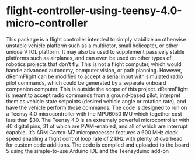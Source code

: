 # flight-controller-using-teensy-4.0-micro-controller
This package is a flight controller intended to simply stabilize an otherwise unstable vehicle platform
such as a multirotor, small helicopter, or other unique VTOL platform. It may also be used to
supplement passively stable platforms such as airplanes, and can even be used on other types
of robotics projects that don’t fly. This is not a flight computer, which would handle advanced
autonomy, computer vision, or path planning. However, dRehmFlight can be modified to accept a
serial input with simulated radio pilot commands, which could be generated by a separate onboard
companion computer. This is outside the scope of this project. dRehmFlight is meant to accept
radio commands from a ground-based pilot, interpret them as vehicle state setpoints (desired vehicle
angle or rotation rate), and have the vehicle perform those commands.
The code is designed to run on a Teensy 4.0 microcontroller with the MPU6050 IMU which
together cost less than $30. The Teensy 4.0 is an extremely powerful microcontroller with 40 digital
pins, 31 of which are PWM-enabled, and all of which are interrupt capable. It’s ARM Cortex-M7
microprocessor features a 600 MHz clock speed enabling a flight control loop rate of 2 kHz with
plenty of overhead for custom code additions. The code is compiled and uploaded to the board
5
using the simple-to-use Arduino IDE and the Teensyduino add-on
